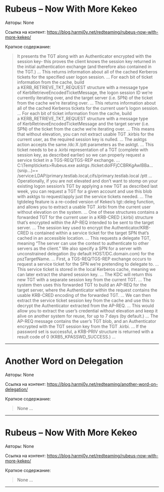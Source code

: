 # Rubeus – Now With More Kekeo

Авторы: 
None

Ссылка на контент: 
https://blog.harmj0y.net/redteaming/rubeus-now-with-more-kekeo/

Краткое содержание: 

<blockquote>
It presents the TGT along with an Authenticator encrypted with the session key- this proves the client knows the session key returned in the initial authentication exchange (and therefore also contained in the TGT.)     ...      This returns information about all of the cached Kerberos tickets for the specified user logon session.     ...      For each bit of ticket information from the cache, build a KERB_RETRIEVE_TKT_REQUEST structure with a message type of KerbRetrieveEncodedTicketMessage, the logon session ID we’re currently iterating over, and the target server (i.e. SPN) of the ticket from the cache we’re iterating over.     ...      This returns information about all of the cached Kerberos tickets for the current user’s logon session.     ...      For each bit of ticket information from the cache, build a KERB_RETRIEVE_TKT_REQUEST structure with a message type of KerbRetrieveEncodedTicketMessage and the target server (i.e. SPN) of the ticket from the cache we’re iterating over.     ...      This means that without elevation, you can not extract usable TGT .kirbis for the current user, as the required session key is nulled.     ...      The asktgs action accepts the same /dc:X /ptt parameters as the asktgt.     ...      This ticket needs to be a .kirbi representation of a TGT (complete with session key, as described earlier) so we can properly request a service ticket in a TGS-REQ/TGS-REP exchange.     ...      C:\Temp\tickets>Rubeus.exe asktgs /ticket:doIFFjCCBRKgAwIBBa...(snip...)== /service:LDAP/primary.testlab.local,cifs/primary.testlab.local /ptt     ...      Operationally, if you are not elevated and don’t want to stomp on your existing logon session’s TGT by applying a new TGT as described last week, you can request a TGT for a given account and use this blob with asktgs to request/apply just the service tickets needed.     ...      The tgtdeleg feature is a re-coded version of Kekeo’s tgt::deleg function, and allows you to extract a usable TGT .kirbi from the current user without elevation on the system.     ...      One of these structures contains a forwarded TGT for the current user in a KRB-CRED (.kirbi) structure that’s encrypted within the AP-REQ intended to be sent to the target server.     ...      The session key used to encrypt the Authenticator/KRB-CRED is contained within a service ticket for the target SPN that’s cached in an accessible location.     ...      This requests a delegate TGT, meaning “The server can use the context to authenticate to other servers as the client.” We also specify a SPN for a server with unconstrained delegation (by default HOST/DC.domain.com) for the pszTargetName.     ...      First, a TGS-REQ/TGS-REP exchange occurs to request a service ticket for the SPN we’re pretending to delegate to.     ...      This service ticket is stored in the local Kerberos cache, meaning we can later extract the shared session key.     ...      The KDC will return this new TGT with a separate session key from the current TGT.     ...      The system then uses this forwarded TGT to build an AP-REQ for the target server, where the Authenticator within the request contains the usable KRB-CRED encoding of the forwarded TGT.     ...      We can then extract the service ticket session key from the cache and use this to decrypt the Authenticator extracted from the AP-REQ.     ...      This would allow you to extract the user’s credential without elevation and keep it alive on another system for reuse, for up to 7 days (by default.)     ...      The AP-REQ message contains the user’s TGT blob, and an Authenticator encrypted with the TGT session key from the TGT .kirbi.     ...      If the password set is successful, a KRB-PRIV structure is returned with a result code of 0 (KRB5_KPASSWD_SUCCESS.)     ...     
</blockquote>

---

# Another Word on Delegation

Авторы: 
None

Ссылка на контент: 
https://blog.harmj0y.net/redteaming/another-word-on-delegation/

Краткое содержание: 

<blockquote>
None     ...     
</blockquote>

---

# Rubeus – Now With More Kekeo

Авторы: 
None

Ссылка на контент: 
https://blog.harmj0y.net/redteaming/rubeus-now-with-more-kekeo/

Краткое содержание: 

<blockquote>
None     ...     
</blockquote>

---

